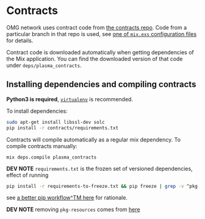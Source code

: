 # Contracts

OMG network uses contract code from [the contracts repo](github.com/omisego/plasma-contracts).
Code from a particular branch in that repo is used, see [one of `mix.exs` configuration files](`../apps/omg_eth/mix.exs`) for details.

Contract code is downloaded automatically when getting dependencies of the Mix application.
You can find the downloaded version of that code under `deps/plasma_contracts`.

## Installing dependencies and compiling contracts

**Python3 is required**, [`virtualenv`](https://virtualenv.pypa.io/en/stable/) is recommended.

To install dependencies:
```bash
sudo apt-get install libssl-dev solc
pip install -r contracts/requirements.txt
```

Contracts will compile automatically as a regular mix dependency.
To compile contracts manually:
```
mix deps.compile plasma_contracts
```

**DEV NOTE** `requirements.txt` is the frozen set of versioned dependencies, effect of running
```bash
pip install -r requirements-to-freeze.txt && pip freeze | grep -v ^pkg-resources > requirements.txt
```
see [a better pip workflow^TM here](https://www.kennethreitz.org/essays/a-better-pip-workflow) for rationale.

**DEV NOTE** removing `pkg-resources` comes from [here](https://stackoverflow.com/a/48365609)
